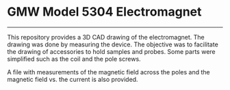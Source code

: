 # GMW Model 5304 Electromagnet
--------
This repository provides a 3D CAD drawing of the electromagnet.
The drawing was done by measuring the device. The objective was to facilitate the drawing of accessories to hold samples and probes.
Some parts were simplified such as the coil and the pole screws.

A file with measurements of the magnetic field across the poles and the magnetic field vs. the current is also provided.
